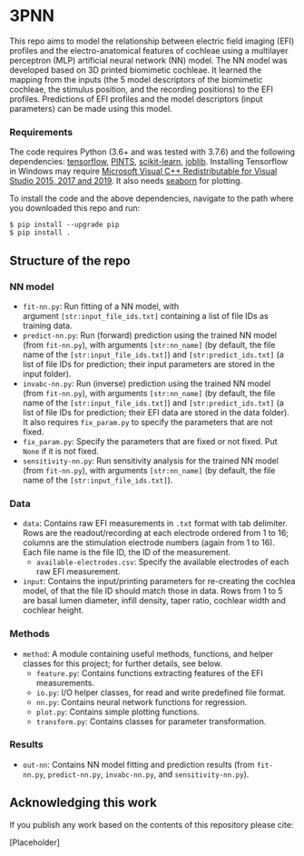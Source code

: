 # 3PNN

This repo aims to model the relationship between electric field imaging (EFI) profiles and the electro-anatomical features of cochleae using a multilayer perceptron (MLP) artificial neural network (NN) model.
The NN model was developed based on 3D printed biomimetic cochleae.
It learned the mapping from the inputs (the 5 model descriptors of the biomimetic cochleae, the stimulus position, and the recording positions) to the EFI profiles.
Predictions of EFI profiles and the model descriptors (input parameters) can be made using this model.

### Requirements

The code requires Python (3.6+ and was tested with 3.7.6) and the following dependencies:
[tensorflow](https://www.tensorflow.org/install),
[PINTS](https://github.com/pints-team/pints#installing-pints),
[scikit-learn](https://scikit-learn.org/stable/install.html),
[joblib](https://joblib.readthedocs.io/en/latest/installing.html).
Installing Tensorflow in Windows may require [Microsoft Visual C++ Redistributable for Visual Studio 2015, 2017 and 2019](https://support.microsoft.com/en-us/help/2977003/the-latest-supported-visual-c-downloads).
It also needs [seaborn](https://seaborn.pydata.org/installing.html) for plotting.

To install the code and the above dependencies, navigate to the path where you downloaded this repo and run:
```
$ pip install --upgrade pip
$ pip install .
```


## Structure of the repo

### NN model
- `fit-nn.py`: Run fitting of a NN model, with argument `[str:input_file_ids.txt]` containing a list of file IDs as training data. 
- `predict-nn.py`: Run (forward) prediction using the trained NN model (from `fit-nn.py`), with arguments `[str:nn_name]` (by default, the file name of the `[str:input_file_ids.txt]`) and `[str:predict_ids.txt]` (a list of file IDs for prediction; their input parameters are stored in the input folder).
- `invabc-nn.py`: Run (inverse) prediction using the trained NN model (from `fit-nn.py`), with arguments `[str:nn_name]` (by default, the file name of the `[str:input_file_ids.txt]`) and `[str:predict_ids.txt]` (a list of file IDs for prediction; their EFI data are stored in the data folder).
                  It also requires `fix_param.py` to specify the parameters that are not fixed.
- `fix_param.py`: Specify the parameters that are fixed or not fixed. Put `None` if it is not fixed.
- `sensitivity-nn.py`: Run sensitivity analysis for the trained NN model (from `fit-nn.py`), with arguments `[str:nn_name]` (by default, the file name of the `[str:input_file_ids.txt]`).


### Data
- `data`: Contains raw EFI measurements in `.txt` format with tab delimiter.
          Rows are the readout/recording at each electrode ordered from 1 to 16; columns are the stimulation electrode numbers (again from 1 to 16).
          Each file name is the file ID, the ID of the measurement.
  - `available-electrodes.csv`: Specify the available electrodes of each raw EFI measurement. 
- `input`: Contains the input/printing parameters for re-creating the cochlea model, of that the file ID should match those in data.
           Rows from 1 to 5 are basal lumen diameter, infill density, taper ratio, cochlear width and cochlear height. 


### Methods
- `method`: A module containing useful methods, functions, and helper classes for this project; for further details, see below.
  - `feature.py`: Contains functions extracting features of the EFI measurements.
  - `io.py`: I/O helper classes, for read and write predefined file format.
  - `nn.py`: Contains neural network functions for regression.
  - `plot.py`: Contains simple plotting functions.
  - `transform.py`: Contains classes for parameter transformation.


### Results
- `out-nn`: Contains NN model fitting and prediction results (from `fit-nn.py`, `predict-nn.py`, `invabc-nn.py`, and `sensitivity-nn.py`).


## Acknowledging this work

If you publish any work based on the contents of this repository please cite:

[Placeholder]
